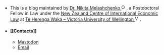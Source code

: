 - This is a blog maintained by <a href="https://orcid.org/0000-0003-0969-7724">Dr. Nikita Melashchenko <img alt="ORCID logo" src="https://info.orcid.org/wp-content/uploads/2019/11/orcid_16x16.png" style=display:inline-block width="16" height="16" /></a>, a Postdoctoral Fellow in Law under the <a href="https://www.wgtn.ac.nz/law/centres/nzciel">New Zealand Centre of International Economic Law</a> at <a href="https://www.wgtn.ac.nz">Te Herenga Waka – Victoria University of Wellington <img alt="VUW logo" src="https://s3.amazonaws.com/pro.brandkit.io/accounts/vuw/statics/BrandKit_Icons-01.svg" style=display:inline-block width="16" height="16" /></a>.
- #### [[Contacts]]
	- <a rel="me" href="https://mastodon.nz/@n1k1ta">Mastodon</a>
	- <a href = "nikita.melashchenko@vuw.ac.nz">Email</a>